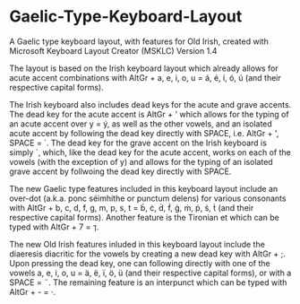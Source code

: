 # Gaelic-Type-Keyboard-Layout
A Gaelic type keyboard layout, with features for Old Irish, created with Microsoft Keyboard Layout Creator (MSKLC) Version 1.4

The layout is based on the Irish keyboard layout which already allows for acute accent combinations with AltGr + a, e, i, o, u = á, é, í, ó, ú (and their respective capital forms).

The Irish keyboard also includes dead keys for the acute and grave accents. The dead key for the acute accent is AltGr + ' which allows for the typing of an acute accent over y = ý, as well as the other vowels, and an isolated acute accent by following the dead key directly with SPACE, i.e. AltGr + ', SPACE = ´. The dead key for the grave accent on the Irish keyboard is simply `, which, like the dead key for the acute accent, works on each of the vowels (with the exception of y) and allows for the typing of an isolated grave accent by follwoing the dead key directly with SPACE.

The new Gaelic type features included in this keyboard layout include an over-dot (a.k.a. ponc séimhithe or punctum delens) for various consonants with AltGr + b, c, d, f, g, m, p, s, t = ḃ, ċ, ḋ, ḟ, ġ, ṁ, ṗ, ṡ, ṫ (and their respective capital forms). Another feature is the Tironian et which can be typed with AltGr + 7 = ⁊.

The new Old Irish features inluded in this keyboard layout include the diaeresis diacritic for the vowels by creating a new dead key with AltGr + ;. Upon pressing the dead key, one can following directly with one of the vowels a, e, i, o, u = ä, ë, ï, ö, ü (and their respective capital forms), or with a SPACE = ¨. The remaining feature is an interpunct which can be typed with AltGr + - = ·.
